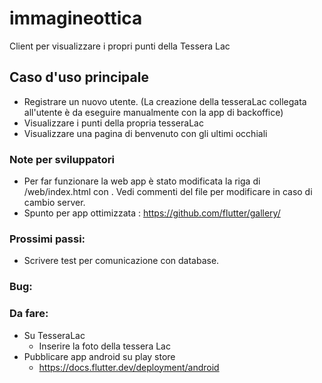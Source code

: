 # immagineottica

Client per visualizzare i propri punti della Tessera Lac

## Caso d'uso principale

- Registrare un nuovo utente. (La creazione della tesseraLac collegata all'utente è da eseguire manualmente
  con la app di backoffice)
- Visualizzare i punti della propria tesseraLac
- Visualizzare una pagina di benvenuto con gli ultimi occhiali


### Note per sviluppatori
- Per far funzionare la web app è stato modificata la riga di /web/index.html <base href="$FLUTTER_BASE_HREF">
  con <base href="/webapp/">. Vedi commenti del file per modificare in caso di cambio server.
- Spunto per app ottimizzata : https://github.com/flutter/gallery/

### Prossimi passi:
- Scrivere test per comunicazione con database.

### Bug:

### Da fare:
- Su TesseraLac
    - Inserire la foto della tessera Lac
- Pubblicare app android su play store
    - https://docs.flutter.dev/deployment/android


